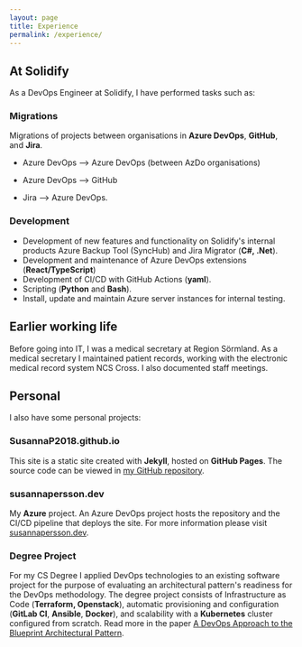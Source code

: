 ```yaml
---
layout: page
title: Experience
permalink: /experience/
---
```


## At Solidify

As a DevOps Engineer at Solidify, I have performed tasks such as:

### Migrations
Migrations of projects between organisations in **Azure DevOps**, **GitHub**, and **Jira**.

- Azure DevOps --> Azure DevOps (between AzDo organisations)

- Azure DevOps --> GitHub

- Jira --> Azure DevOps. 

### Development

- Development of new features and functionality on Solidify's internal products Azure Backup Tool (SyncHub) and Jira Migrator (**C#, .Net**). 
- Development and maintenance of Azure DevOps extensions (**React/TypeScript**)
- Development of CI/CD with GitHub Actions (**yaml**). 
- Scripting (**Python** and **Bash**). 
- Install, update and maintain Azure server instances for internal testing.

## Earlier working life

Before going into IT, I was a medical secretary at Region Sörmland. As a medical secretary I maintained patient records, working with the electronic medical record system NCS Cross. I also documented staff meetings.

## Personal

I also have some personal projects:

### SusannaP2018.github.io
This site is a static site created with **Jekyll**, hosted on **GitHub Pages**. The source code can be viewed in [my GitHub repository](https://github.com/SusannaP2018/SusannaP2018.github.io).

### susannapersson.dev
My **Azure** project. An Azure DevOps project hosts the repository and the CI/CD pipeline that deploys the site. For more information please visit [susannapersson.dev](https://susannapersson.dev).

### Degree Project
For my CS Degree I applied DevOps technologies to an existing software project for the purpose of evaluating an architectural pattern's readiness for the DevOps methodology. The degree project consists of Infrastructure as Code (**Terraform, Openstack**), automatic provisioning and configuration (**GitLab CI**, **Ansible**, **Docker**), and scalability with a **Kubernetes** cluster configured from scratch. Read more in the paper [A DevOps Approach to the Blueprint Architectural Pattern](https://urn.kb.se/resolve?urn=urn:nbn:se:lnu:diva-114259).